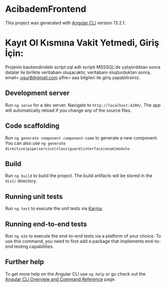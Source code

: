# AcibademFrontend

This project was generated with [Angular CLI](https://github.com/angular/angular-cli) version 13.2.1.
# Kayıt Ol Kısmına Vakit Yetmedi, Giriş İçin:
Projenin backendindeki script.sql adlı scripti MSSSQL'de çalıştırdıktan sonra datalar ile birlikte veritabanı oluşacaktır, veritabanı oluşturduktan sonra,
email= ugur8@gmail.com 
şifre= aaa
bilgileri ile giriş yapabilirsiniz.
## Development server

Run `ng serve` for a dev server. Navigate to `http://localhost:4200/`. The app will automatically reload if you change any of the source files.

## Code scaffolding

Run `ng generate component component-name` to generate a new component. You can also use `ng generate directive|pipe|service|class|guard|interface|enum|module`.

## Build

Run `ng build` to build the project. The build artifacts will be stored in the `dist/` directory.

## Running unit tests

Run `ng test` to execute the unit tests via [Karma](https://karma-runner.github.io).

## Running end-to-end tests

Run `ng e2e` to execute the end-to-end tests via a platform of your choice. To use this command, you need to first add a package that implements end-to-end testing capabilities.

## Further help

To get more help on the Angular CLI use `ng help` or go check out the [Angular CLI Overview and Command Reference](https://angular.io/cli) page.
